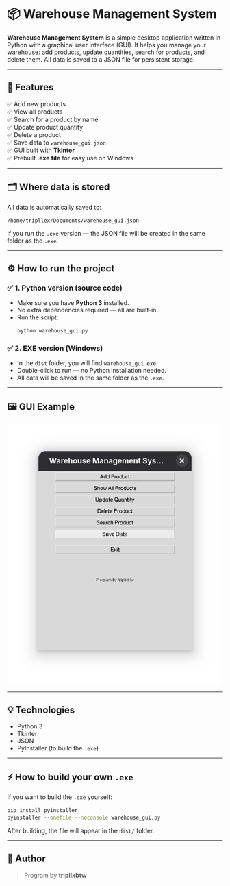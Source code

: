 # 📦 Warehouse Management System

**Warehouse Management System** is a simple desktop application written in Python with a graphical user interface (GUI). It helps you manage your warehouse: add products, update quantities, search for products, and delete them. All data is saved to a JSON file for persistent storage.

---

## 🚀 Features

✅ Add new products  
✅ View all products  
✅ Search for a product by name  
✅ Update product quantity  
✅ Delete a product  
✅ Save data to `warehouse_gui.json`  
✅ GUI built with **Tkinter**  
✅ Prebuilt **.exe file** for easy use on Windows

---

## 🗂️ Where data is stored

All data is automatically saved to:
```
/home/tripllex/Documents/warehouse_gui.json
```

If you run the `.exe` version — the JSON file will be created in the same folder as the `.exe`.

---

## ⚙️ How to run the project

### ✅ 1. Python version (source code)

- Make sure you have **Python 3** installed.
- No extra dependencies required — all are built-in.
- Run the script:
  ```bash
  python warehouse_gui.py
  ```

### ✅ 2. EXE version (Windows)

- In the `dist` folder, you will find `warehouse_gui.exe`.
- Double-click to run — no Python installation needed.
- All data will be saved in the same folder as the `.exe`.

---

## 🖼️ GUI Example

![screenshot](gui.png)  

---

## 💡 Technologies

- Python 3
- Tkinter
- JSON
- PyInstaller (to build the `.exe`)

---

## ⚡ How to build your own `.exe`

If you want to build the `.exe` yourself:
```bash
pip install pyinstaller
pyinstaller --onefile --noconsole warehouse_gui.py
```

After building, the file will appear in the `dist/` folder.

---

## 📝 Author

> Program by **tripllxbtw**
